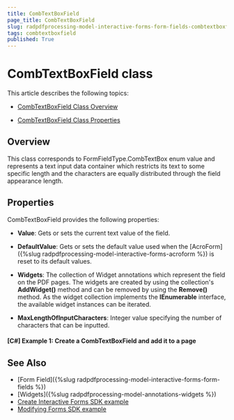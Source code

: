 ```yaml
---
title: CombTextBoxField 
page_title: CombTextBoxField 
slug: radpdfprocessing-model-interactive-forms-form-fields-combtextboxfield
tags: combtextboxfield
published: True
---
```


# CombTextBoxField class

This article describes the following topics:

* [CombTextBoxField Class Overview](#overview)

* [CombTextBoxField Class Properties](#properties)


## Overview

This class corresponds to FormFieldType.CombTextBox enum value and represents a text input data container which restricts its text to some specific length and the characters are equally distributed through the field appearance length. 

## Properties

CombTextBoxField provides the following properties:

* **Value**: Gets or sets the current text value of the field.

* **DefaultValue**: Gets or sets the default value used when the [AcroForm]({%slug radpdfprocessing-model-interactive-forms-acroform %}) is reset to its default values.

* **Widgets**: The collection of Widget annotations which represent the field on the PDF pages. The widgets are created by using the collection's **AddWidget()** method and can be removed by using the **Remove()** method. As the widget collection implements the **IEnumerable** interface, the available widget instances can be iterated.

* **MaxLengthOfInputCharacters**: Integer value specifying the number of characters that can be inputted.

#### **[C#] Example 1: Create a CombTextBoxField and add it to a page**
<snippet id='pdf-combtetbox-field'/>


## See Also

* [Form Field]({%slug radpdfprocessing-model-interactive-forms-form-fields %})
* [Widgets]({%slug radpdfprocessing-model-annotations-widgets %})
* [Create Interactive Forms SDK example](https://github.com/telerik/document-processing-sdk/tree/master/PdfProcessing/CreateInteractiveForms) 
* [Modifying Forms SDK example](https://github.com/telerik/document-processing-sdk/tree/master/PdfProcessing/ModifyForms) 
